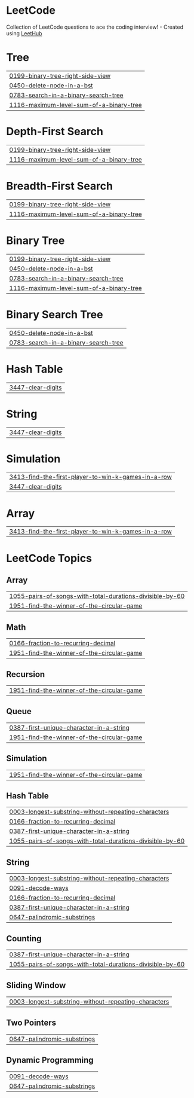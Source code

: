 # LeetCode
Collection of LeetCode questions to ace the coding interview! - Created using [LeetHub](https://github.com/QasimWani/LeetHub)


# Tree
|  |
| ------- |
| [0199-binary-tree-right-side-view](https://github.com/zolydck/LeetCode/tree/master/0199-binary-tree-right-side-view) |
| [0450-delete-node-in-a-bst](https://github.com/zolydck/LeetCode/tree/master/0450-delete-node-in-a-bst) |
| [0783-search-in-a-binary-search-tree](https://github.com/zolydck/LeetCode/tree/master/0783-search-in-a-binary-search-tree) |
| [1116-maximum-level-sum-of-a-binary-tree](https://github.com/zolydck/LeetCode/tree/master/1116-maximum-level-sum-of-a-binary-tree) |
# Depth-First Search
|  |
| ------- |
| [0199-binary-tree-right-side-view](https://github.com/zolydck/LeetCode/tree/master/0199-binary-tree-right-side-view) |
| [1116-maximum-level-sum-of-a-binary-tree](https://github.com/zolydck/LeetCode/tree/master/1116-maximum-level-sum-of-a-binary-tree) |
# Breadth-First Search
|  |
| ------- |
| [0199-binary-tree-right-side-view](https://github.com/zolydck/LeetCode/tree/master/0199-binary-tree-right-side-view) |
| [1116-maximum-level-sum-of-a-binary-tree](https://github.com/zolydck/LeetCode/tree/master/1116-maximum-level-sum-of-a-binary-tree) |
# Binary Tree
|  |
| ------- |
| [0199-binary-tree-right-side-view](https://github.com/zolydck/LeetCode/tree/master/0199-binary-tree-right-side-view) |
| [0450-delete-node-in-a-bst](https://github.com/zolydck/LeetCode/tree/master/0450-delete-node-in-a-bst) |
| [0783-search-in-a-binary-search-tree](https://github.com/zolydck/LeetCode/tree/master/0783-search-in-a-binary-search-tree) |
| [1116-maximum-level-sum-of-a-binary-tree](https://github.com/zolydck/LeetCode/tree/master/1116-maximum-level-sum-of-a-binary-tree) |
# Binary Search Tree
|  |
| ------- |
| [0450-delete-node-in-a-bst](https://github.com/zolydck/LeetCode/tree/master/0450-delete-node-in-a-bst) |
| [0783-search-in-a-binary-search-tree](https://github.com/zolydck/LeetCode/tree/master/0783-search-in-a-binary-search-tree) |
# Hash Table
|  |
| ------- |
| [3447-clear-digits](https://github.com/zolydck/LeetCode/tree/master/3447-clear-digits) |
# String
|  |
| ------- |
| [3447-clear-digits](https://github.com/zolydck/LeetCode/tree/master/3447-clear-digits) |
# Simulation
|  |
| ------- |
| [3413-find-the-first-player-to-win-k-games-in-a-row](https://github.com/zolydck/LeetCode/tree/master/3413-find-the-first-player-to-win-k-games-in-a-row) |
| [3447-clear-digits](https://github.com/zolydck/LeetCode/tree/master/3447-clear-digits) |
# Array
|  |
| ------- |
| [3413-find-the-first-player-to-win-k-games-in-a-row](https://github.com/zolydck/LeetCode/tree/master/3413-find-the-first-player-to-win-k-games-in-a-row) |
<!---LeetCode Topics Start-->
# LeetCode Topics
## Array
|  |
| ------- |
| [1055-pairs-of-songs-with-total-durations-divisible-by-60](https://github.com/zolydck/LeetCode/tree/master/1055-pairs-of-songs-with-total-durations-divisible-by-60) |
| [1951-find-the-winner-of-the-circular-game](https://github.com/zolydck/LeetCode/tree/master/1951-find-the-winner-of-the-circular-game) |
## Math
|  |
| ------- |
| [0166-fraction-to-recurring-decimal](https://github.com/zolydck/LeetCode/tree/master/0166-fraction-to-recurring-decimal) |
| [1951-find-the-winner-of-the-circular-game](https://github.com/zolydck/LeetCode/tree/master/1951-find-the-winner-of-the-circular-game) |
## Recursion
|  |
| ------- |
| [1951-find-the-winner-of-the-circular-game](https://github.com/zolydck/LeetCode/tree/master/1951-find-the-winner-of-the-circular-game) |
## Queue
|  |
| ------- |
| [0387-first-unique-character-in-a-string](https://github.com/zolydck/LeetCode/tree/master/0387-first-unique-character-in-a-string) |
| [1951-find-the-winner-of-the-circular-game](https://github.com/zolydck/LeetCode/tree/master/1951-find-the-winner-of-the-circular-game) |
## Simulation
|  |
| ------- |
| [1951-find-the-winner-of-the-circular-game](https://github.com/zolydck/LeetCode/tree/master/1951-find-the-winner-of-the-circular-game) |
## Hash Table
|  |
| ------- |
| [0003-longest-substring-without-repeating-characters](https://github.com/zolydck/LeetCode/tree/master/0003-longest-substring-without-repeating-characters) |
| [0166-fraction-to-recurring-decimal](https://github.com/zolydck/LeetCode/tree/master/0166-fraction-to-recurring-decimal) |
| [0387-first-unique-character-in-a-string](https://github.com/zolydck/LeetCode/tree/master/0387-first-unique-character-in-a-string) |
| [1055-pairs-of-songs-with-total-durations-divisible-by-60](https://github.com/zolydck/LeetCode/tree/master/1055-pairs-of-songs-with-total-durations-divisible-by-60) |
## String
|  |
| ------- |
| [0003-longest-substring-without-repeating-characters](https://github.com/zolydck/LeetCode/tree/master/0003-longest-substring-without-repeating-characters) |
| [0091-decode-ways](https://github.com/zolydck/LeetCode/tree/master/0091-decode-ways) |
| [0166-fraction-to-recurring-decimal](https://github.com/zolydck/LeetCode/tree/master/0166-fraction-to-recurring-decimal) |
| [0387-first-unique-character-in-a-string](https://github.com/zolydck/LeetCode/tree/master/0387-first-unique-character-in-a-string) |
| [0647-palindromic-substrings](https://github.com/zolydck/LeetCode/tree/master/0647-palindromic-substrings) |
## Counting
|  |
| ------- |
| [0387-first-unique-character-in-a-string](https://github.com/zolydck/LeetCode/tree/master/0387-first-unique-character-in-a-string) |
| [1055-pairs-of-songs-with-total-durations-divisible-by-60](https://github.com/zolydck/LeetCode/tree/master/1055-pairs-of-songs-with-total-durations-divisible-by-60) |
## Sliding Window
|  |
| ------- |
| [0003-longest-substring-without-repeating-characters](https://github.com/zolydck/LeetCode/tree/master/0003-longest-substring-without-repeating-characters) |
## Two Pointers
|  |
| ------- |
| [0647-palindromic-substrings](https://github.com/zolydck/LeetCode/tree/master/0647-palindromic-substrings) |
## Dynamic Programming
|  |
| ------- |
| [0091-decode-ways](https://github.com/zolydck/LeetCode/tree/master/0091-decode-ways) |
| [0647-palindromic-substrings](https://github.com/zolydck/LeetCode/tree/master/0647-palindromic-substrings) |
<!---LeetCode Topics End-->